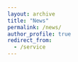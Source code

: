 ```yaml
---
layout: archive
title: "News"
permalink: /news/
author_profile: true
redirect_from:
  - /service
---
```









